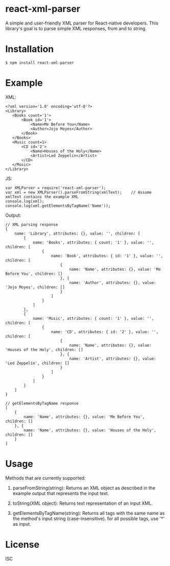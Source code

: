# react-xml-parser

A simple and user-friendly XML parser for React-native developers.
This library's goal is to parse simple XML responses, from and to string.

# Installation

```
$ npm install react-xml-parser
```

# Example

XML:

```
<?xml version='1.0' encoding='utf-8'?>
<Library>
   <Books count='1'>
       <Book id='1'>
           <Name>Me Before You</Name>
           <Author>Jojo Moyes</Author>
       </Book>
   </Books>
   <Music count=1>
       <CD id='2'>
           <Name>Houses of the Holy</Name>
           <Artist>Led Zeppelin</Artist>
       </CD>
   </Music>
</Library>
```

JS:

```
var XMLParser = require('react-xml-parser');
var xml = new XMLParser().parseFromString(xmlText);    // Assume xmlText contains the example XML
console.log(xml);
console.log(xml.getElementsByTagName('Name'));
```

Output:

```
// XML parsing response
{
    name: 'Library', attributes: {}, value: '', children: [
        {
            name: 'Books', attributes: { count: '1' }, value: '', children: [
                {
                    name: 'Book', attributes: { id: '1' }, value: '', children: [
                        {
                            name: 'Name', attributes: {}, value: 'Me Before You', children: []
                        }, {
                            name: 'Author', attributes: {}, value: 'Jojo Moyes', children: []
                        }
                    ]
                }
            ]
        },
        {
            name: 'Music', attributes: { count: '1' }, value: '', children: [
                {
                    name: 'CD', attributes: { id: '2' }, value: '', children: [
                        {
                            name: 'Name', attributes: {}, value: 'Houses of the Holy', children: []
                        }, {
                            name: 'Artist', attributes: {}, value: 'Led Zeppelin', children: []
                        }
                    ]
                }
            ]
        }
    ]
}

// getElementsByTagName response
[
    {
        name: 'Name', attributes: {}, value: 'Me Before You', children: []
    }, {
        name: 'Name', attributes: {}, value: 'Houses of the Holy', children: []
    }
]
```

# Usage

Methods that are currently supported:

1. parseFromString(string): Returns an XML object as described in the example output that represents the input text.

2. toString(XML object): Returns text representation of an input XML.

3. getElementsByTagName(string): Returns all tags with the same name as the method's input string (case-insensitive). for all possible tags, use '*' as input.

# License

ISC
